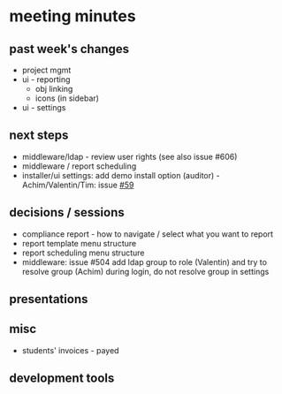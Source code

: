 
# meeting minutes

## past week's changes
- project mgmt
- ui - reporting
  - obj linking
  - icons (in sidebar)
- ui - settings

## next steps
- middleware/ldap - review user rights (see also issue #606)
- middleware / report scheduling
- installer/ui settings: add demo install option (auditor) - Achim/Valentin/Tim: issue [#59](https://github.com/CactuseSecurity/firewall-orchestrator/issues/59)

## decisions / sessions
- compliance report - how to navigate / select what you want to report
- report template menu structure
- report scheduling menu structure
- middleware: issue #504 add ldap group to role (Valentin) and try to resolve group (Achim) during login, do not resolve group in settings 

## presentations

## misc
- students' invoices - payed

## development tools
